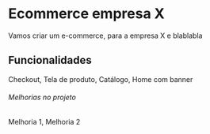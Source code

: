 # Ecommerce empresa X

Vamos criar um e-commerce, para a empresa X e blablabla

## Funcionalidades

Checkout, Tela de produto, Catálogo, Home com banner

###### Melhorias no projeto

Melhoria 1, Melhoria 2